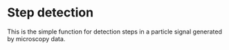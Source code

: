 # Step detection
This is the simple function for detection steps in a particle signal generated by microscopy data.
